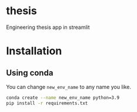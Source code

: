 # thesis
Engineering thesis app in streamlit


# Installation

## Using conda
You can change `new_env_name` to any name you like.

```bash
conda create --name new_env_name python=3.9
pip install -r requirements.txt
```

